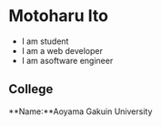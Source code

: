 # Motoharu Ito

- I am student 
- I am a web developer 
- I am asoftware engineer 

## College

**Name:**Aoyama Gakuin University

